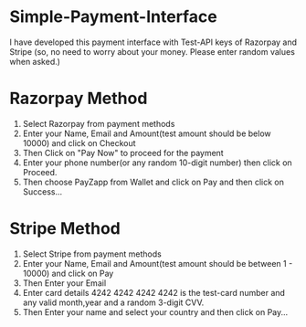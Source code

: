# Simple-Payment-Interface

I have developed this payment interface with Test-API keys of Razorpay and Stripe (so, no need to worry about your money. Please enter random values when asked.)

# Razorpay Method
1. Select Razorpay from payment methods
2. Enter your Name, Email and Amount(test amount should be below 10000) and click on Checkout
3. Then Click on "Pay Now" to proceed for the payment
4. Enter your phone number(or any random 10-digit number) then click on Proceed.
5. Then choose PayZapp from Wallet and click on Pay and then click on Success...

# Stripe Method
1. Select Stripe from payment methods
2. Enter your Name, Email and Amount(test amount should be between 1 - 10000) and click on Pay
3. Then Enter your Email
4. Enter card details 4242 4242 4242 4242 is the test-card number and any valid month,year and a random 3-digit CVV.
5. Then Enter your name and select your country and then click on Pay...